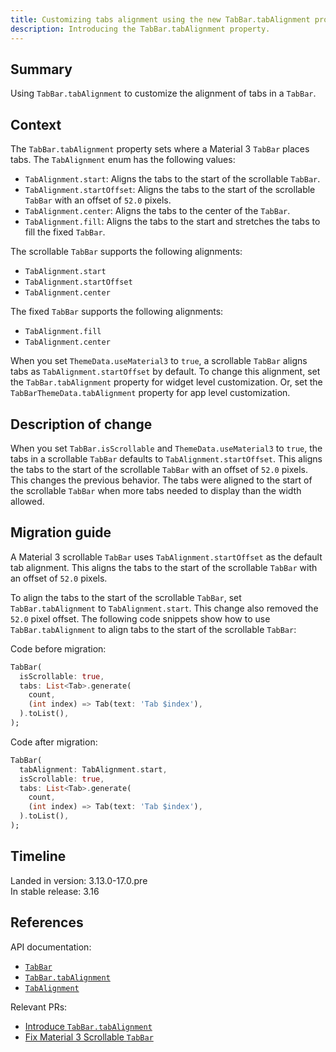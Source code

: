 ```yaml
---
title: Customizing tabs alignment using the new TabBar.tabAlignment property
description: Introducing the TabBar.tabAlignment property.
---
```


## Summary

Using `TabBar.tabAlignment` to customize the alignment of tabs in a `TabBar`.

## Context

The `TabBar.tabAlignment` property sets where a Material 3 `TabBar` places tabs.
The `TabAlignment` enum has the following values:

* `TabAlignment.start`: Aligns the tabs to the start of the scrollable `TabBar`.
* `TabAlignment.startOffset`: Aligns the tabs to the start of the
   scrollable `TabBar` with an offset of `52.0` pixels.
* `TabAlignment.center`: Aligns the tabs to the center of the `TabBar`.
* `TabAlignment.fill`: Aligns the tabs to the start and stretches the tabs
   to fill the fixed `TabBar`.

The scrollable `TabBar` supports the following alignments:

* `TabAlignment.start`
* `TabAlignment.startOffset`
* `TabAlignment.center`

The fixed `TabBar` supports the following alignments:

* `TabAlignment.fill`
* `TabAlignment.center`

When you set `ThemeData.useMaterial3` to `true`,
a scrollable `TabBar` aligns tabs as `TabAlignment.startOffset` by default.
To change this alignment, set the
`TabBar.tabAlignment` property for widget level customization.
Or, set the `TabBarThemeData.tabAlignment` property for app level customization.

## Description of change

When you set `TabBar.isScrollable` and `ThemeData.useMaterial3` to `true`,
the tabs in a scrollable `TabBar` defaults to `TabAlignment.startOffset`.
This aligns the tabs to the start of the
scrollable `TabBar` with an offset of `52.0` pixels.
This changes the previous behavior.
The tabs were aligned to the start of the scrollable `TabBar`
when more tabs needed to display than the width allowed.

## Migration guide

A Material 3 scrollable `TabBar` uses `TabAlignment.startOffset` as
the default tab alignment.
This aligns the tabs to the start of the
scrollable `TabBar` with an offset of `52.0` pixels.

To align the tabs to the start of the
scrollable `TabBar`, set `TabBar.tabAlignment` to `TabAlignment.start`.
This change also removed the `52.0` pixel offset.
The following code snippets show how to use `TabBar.tabAlignment` to
align tabs to the start of the scrollable `TabBar`:

Code before migration:

```dart
TabBar(
  isScrollable: true,
  tabs: List<Tab>.generate(
    count,
    (int index) => Tab(text: 'Tab $index'),
  ).toList(),
);
```

Code after migration:

```dart
TabBar(
  tabAlignment: TabAlignment.start,
  isScrollable: true,
  tabs: List<Tab>.generate(
    count,
    (int index) => Tab(text: 'Tab $index'),
  ).toList(),
);
```

## Timeline

Landed in version: 3.13.0-17.0.pre<br>
In stable release: 3.16

## References

API documentation:

* [`TabBar`][]
* [`TabBar.tabAlignment`][]
* [`TabAlignment`][]

Relevant PRs:

* [Introduce `TabBar.tabAlignment`][]
* [Fix Material 3 Scrollable `TabBar`][]

[`TabBar`]: {{site.api}}/flutter/material/TabBar-class.html
[`TabBar.tabAlignment`]: {{site.api}}/flutter/material/TabBar/tabAlignment.html
[`TabAlignment`]: {{site.api}}/flutter/material/TabAlignment.html

[Introduce `TabBar.tabAlignment`]: {{site.repo.flutter}}/pull/125036
[Fix Material 3 Scrollable `TabBar`]: {{site.repo.flutter}}/pull/131409
